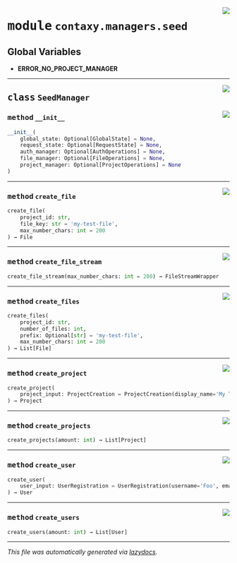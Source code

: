 <!-- markdownlint-disable -->

<a href="https://github.com/ml-tooling/contaxy/blob/main/backend/src/contaxy/managers/seed.py#L0"><img align="right" style="float:right;" src="https://img.shields.io/badge/-source-cccccc?style=flat-square"></a>

# <kbd>module</kbd> `contaxy.managers.seed`




**Global Variables**
---------------
- **ERROR_NO_PROJECT_MANAGER**


---

<a href="https://github.com/ml-tooling/contaxy/blob/main/backend/src/contaxy/managers/seed.py#L22"><img align="right" style="float:right;" src="https://img.shields.io/badge/-source-cccccc?style=flat-square"></a>

## <kbd>class</kbd> `SeedManager`




<a href="https://github.com/ml-tooling/contaxy/blob/main/backend/src/contaxy/managers/seed.py#L23"><img align="right" style="float:right;" src="https://img.shields.io/badge/-source-cccccc?style=flat-square"></a>

### <kbd>method</kbd> `__init__`

```python
__init__(
    global_state: Optional[GlobalState] = None,
    request_state: Optional[RequestState] = None,
    auth_manager: Optional[AuthOperations] = None,
    file_manager: Optional[FileOperations] = None,
    project_manager: Optional[ProjectOperations] = None
)
```








---

<a href="https://github.com/ml-tooling/contaxy/blob/main/backend/src/contaxy/managers/seed.py#L91"><img align="right" style="float:right;" src="https://img.shields.io/badge/-source-cccccc?style=flat-square"></a>

### <kbd>method</kbd> `create_file`

```python
create_file(
    project_id: str,
    file_key: str = 'my-test-file',
    max_number_chars: int = 200
) → File
```





---

<a href="https://github.com/ml-tooling/contaxy/blob/main/backend/src/contaxy/managers/seed.py#L122"><img align="right" style="float:right;" src="https://img.shields.io/badge/-source-cccccc?style=flat-square"></a>

### <kbd>method</kbd> `create_file_stream`

```python
create_file_stream(max_number_chars: int = 200) → FileStreamWrapper
```





---

<a href="https://github.com/ml-tooling/contaxy/blob/main/backend/src/contaxy/managers/seed.py#L106"><img align="right" style="float:right;" src="https://img.shields.io/badge/-source-cccccc?style=flat-square"></a>

### <kbd>method</kbd> `create_files`

```python
create_files(
    project_id: str,
    number_of_files: int,
    prefix: Optional[str] = 'my-test-file',
    max_number_chars: int = 200
) → List[File]
```





---

<a href="https://github.com/ml-tooling/contaxy/blob/main/backend/src/contaxy/managers/seed.py#L69"><img align="right" style="float:right;" src="https://img.shields.io/badge/-source-cccccc?style=flat-square"></a>

### <kbd>method</kbd> `create_project`

```python
create_project(
    project_input: ProjectCreation = ProjectCreation(display_name='My Test Project!', description=None, icon=None, metadata=None, disabled=False, id='my-test-project')
) → Project
```





---

<a href="https://github.com/ml-tooling/contaxy/blob/main/backend/src/contaxy/managers/seed.py#L79"><img align="right" style="float:right;" src="https://img.shields.io/badge/-source-cccccc?style=flat-square"></a>

### <kbd>method</kbd> `create_projects`

```python
create_projects(amount: int) → List[Project]
```





---

<a href="https://github.com/ml-tooling/contaxy/blob/main/backend/src/contaxy/managers/seed.py#L37"><img align="right" style="float:right;" src="https://img.shields.io/badge/-source-cccccc?style=flat-square"></a>

### <kbd>method</kbd> `create_user`

```python
create_user(
    user_input: UserRegistration = UserRegistration(username='Foo', email='foo@bar.com', disabled=False, password='Foobar')
) → User
```





---

<a href="https://github.com/ml-tooling/contaxy/blob/main/backend/src/contaxy/managers/seed.py#L55"><img align="right" style="float:right;" src="https://img.shields.io/badge/-source-cccccc?style=flat-square"></a>

### <kbd>method</kbd> `create_users`

```python
create_users(amount: int) → List[User]
```








---

_This file was automatically generated via [lazydocs](https://github.com/ml-tooling/lazydocs)._
